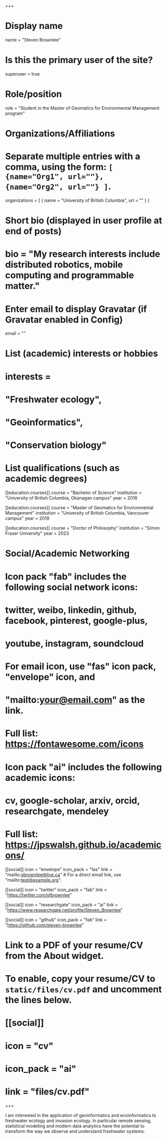 +++
# Display name
name = "Steven Brownlee"

# Is this the primary user of the site?
superuser = true

# Role/position
role = "Student in the Master of Geomatics for Environmental Management program"

# Organizations/Affiliations
#   Separate multiple entries with a comma, using the form: `[ {name="Org1", url=""}, {name="Org2", url=""} ]`.
organizations = [ { name = "University of British Columbia", url = "" } ]

# Short bio (displayed in user profile at end of posts)
# bio = "My research interests include distributed robotics, mobile computing and programmable matter."

# Enter email to display Gravatar (if Gravatar enabled in Config)
email = ""

# List (academic) interests or hobbies
# interests = 
  # "Freshwater ecology",
  # "Geoinformatics",
  # "Conservation biology"


# List qualifications (such as academic degrees)
[[education.courses]]
  course = "Bachelor of Science"
  institution = "University of British Columbia, Okanagan campus"
  year = 2018

[[education.courses]]
  course = "Master of Geomatics for Environmental Management"
  institution = "University of British Columbia, Vancouver campus"
  year = 2019
  
[[education.courses]]
  course = "Doctor of Philosophy"
  institution = "Simon Fraser University"
  year = 2023


# Social/Academic Networking
#
# Icon pack "fab" includes the following social network icons:
#
#   twitter, weibo, linkedin, github, facebook, pinterest, google-plus,
#   youtube, instagram, soundcloud
#
#   For email icon, use "fas" icon pack, "envelope" icon, and
#   "mailto:your@email.com" as the link.
#
#   Full list: https://fontawesome.com/icons
#
# Icon pack "ai" includes the following academic icons:
#
#   cv, google-scholar, arxiv, orcid, researchgate, mendeley
#
#   Full list: https://jpswalsh.github.io/academicons/

[[social]]
  icon = "envelope"
  icon_pack = "fas"
  link = "mailto:sbrownlee@live.ca"  # For a direct email link, use "mailto:test@example.org".

[[social]]
  icon = "twitter"
  icon_pack = "fab"
  link = "https://twitter.com/sfbrownlee"

[[social]]
  icon = "researchgate"
  icon_pack = "ai"
  link = "https://www.researchgate.net/profile/Steven_Brownlee"

[[social]]
  icon = "github"
  icon_pack = "fab"
  link = "https://github.com/steven-brownlee"

# Link to a PDF of your resume/CV from the About widget.
# To enable, copy your resume/CV to `static/files/cv.pdf` and uncomment the lines below.
# [[social]]
#   icon = "cv"
#   icon_pack = "ai"
#   link = "files/cv.pdf"

+++

I am interested in the application of geoinformatics and ecoinformatics to freshwater ecology and invasion ecology. In particular remote sensing, statistical modeling and modern data analytics have the potential to transform the way we observe and understand freshwater systems.
